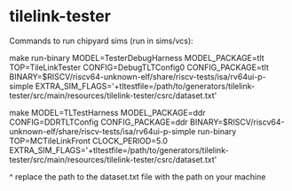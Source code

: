 # tilelink-tester

Commands to run chipyard sims (run in sims/vcs):

make run-binary MODEL=TesterDebugHarness MODEL\_PACKAGE=tlt TOP=TileLinkTester CONFIG=DebugTLTConfig0 CONFIG\_PACKAGE=tlt BINARY=$RISCV/riscv64-unknown-elf/share/riscv-tests/isa/rv64ui-p-simple EXTRA\_SIM\_FLAGS='+tltestfile=/path/to/generators/tilelink-tester/src/main/resources/tilelink-tester/csrc/dataset.txt'

make MODEL=TLTestHarness MODEL\_PACKAGE=ddr CONFIG=DDRTLTConfig CONFIG\_PACKAGE=ddr BINARY=$RISCV/riscv64-unknown-elf/share/riscv-tests/isa/rv64ui-p-simple run-binary TOP=MCTileLinkFront CLOCK\_PERIOD=5.0 EXTRA\_SIM\_FLAGS='+tltestfile=/path/to/generators/tilelink-tester/src/main/resources/tilelink-tester/csrc/dataset.txt'

^ replace the path to the dataset.txt file with the path on your machine

